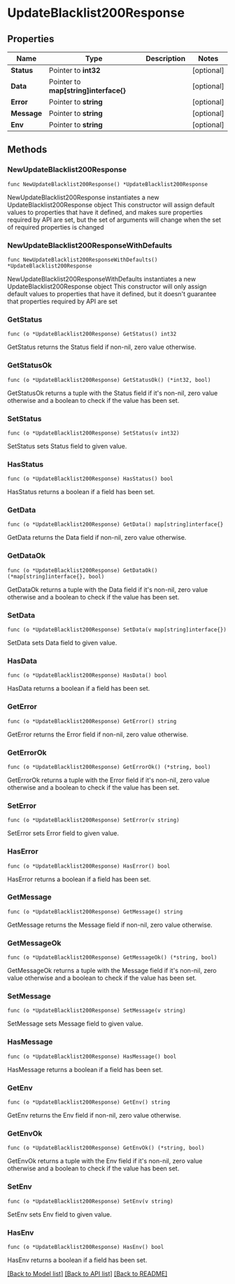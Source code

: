 # UpdateBlacklist200Response

## Properties

Name | Type | Description | Notes
------------ | ------------- | ------------- | -------------
**Status** | Pointer to **int32** |  | [optional] 
**Data** | Pointer to **map[string]interface{}** |  | [optional] 
**Error** | Pointer to **string** |  | [optional] 
**Message** | Pointer to **string** |  | [optional] 
**Env** | Pointer to **string** |  | [optional] 

## Methods

### NewUpdateBlacklist200Response

`func NewUpdateBlacklist200Response() *UpdateBlacklist200Response`

NewUpdateBlacklist200Response instantiates a new UpdateBlacklist200Response object
This constructor will assign default values to properties that have it defined,
and makes sure properties required by API are set, but the set of arguments
will change when the set of required properties is changed

### NewUpdateBlacklist200ResponseWithDefaults

`func NewUpdateBlacklist200ResponseWithDefaults() *UpdateBlacklist200Response`

NewUpdateBlacklist200ResponseWithDefaults instantiates a new UpdateBlacklist200Response object
This constructor will only assign default values to properties that have it defined,
but it doesn't guarantee that properties required by API are set

### GetStatus

`func (o *UpdateBlacklist200Response) GetStatus() int32`

GetStatus returns the Status field if non-nil, zero value otherwise.

### GetStatusOk

`func (o *UpdateBlacklist200Response) GetStatusOk() (*int32, bool)`

GetStatusOk returns a tuple with the Status field if it's non-nil, zero value otherwise
and a boolean to check if the value has been set.

### SetStatus

`func (o *UpdateBlacklist200Response) SetStatus(v int32)`

SetStatus sets Status field to given value.

### HasStatus

`func (o *UpdateBlacklist200Response) HasStatus() bool`

HasStatus returns a boolean if a field has been set.

### GetData

`func (o *UpdateBlacklist200Response) GetData() map[string]interface{}`

GetData returns the Data field if non-nil, zero value otherwise.

### GetDataOk

`func (o *UpdateBlacklist200Response) GetDataOk() (*map[string]interface{}, bool)`

GetDataOk returns a tuple with the Data field if it's non-nil, zero value otherwise
and a boolean to check if the value has been set.

### SetData

`func (o *UpdateBlacklist200Response) SetData(v map[string]interface{})`

SetData sets Data field to given value.

### HasData

`func (o *UpdateBlacklist200Response) HasData() bool`

HasData returns a boolean if a field has been set.

### GetError

`func (o *UpdateBlacklist200Response) GetError() string`

GetError returns the Error field if non-nil, zero value otherwise.

### GetErrorOk

`func (o *UpdateBlacklist200Response) GetErrorOk() (*string, bool)`

GetErrorOk returns a tuple with the Error field if it's non-nil, zero value otherwise
and a boolean to check if the value has been set.

### SetError

`func (o *UpdateBlacklist200Response) SetError(v string)`

SetError sets Error field to given value.

### HasError

`func (o *UpdateBlacklist200Response) HasError() bool`

HasError returns a boolean if a field has been set.

### GetMessage

`func (o *UpdateBlacklist200Response) GetMessage() string`

GetMessage returns the Message field if non-nil, zero value otherwise.

### GetMessageOk

`func (o *UpdateBlacklist200Response) GetMessageOk() (*string, bool)`

GetMessageOk returns a tuple with the Message field if it's non-nil, zero value otherwise
and a boolean to check if the value has been set.

### SetMessage

`func (o *UpdateBlacklist200Response) SetMessage(v string)`

SetMessage sets Message field to given value.

### HasMessage

`func (o *UpdateBlacklist200Response) HasMessage() bool`

HasMessage returns a boolean if a field has been set.

### GetEnv

`func (o *UpdateBlacklist200Response) GetEnv() string`

GetEnv returns the Env field if non-nil, zero value otherwise.

### GetEnvOk

`func (o *UpdateBlacklist200Response) GetEnvOk() (*string, bool)`

GetEnvOk returns a tuple with the Env field if it's non-nil, zero value otherwise
and a boolean to check if the value has been set.

### SetEnv

`func (o *UpdateBlacklist200Response) SetEnv(v string)`

SetEnv sets Env field to given value.

### HasEnv

`func (o *UpdateBlacklist200Response) HasEnv() bool`

HasEnv returns a boolean if a field has been set.


[[Back to Model list]](../README.md#documentation-for-models) [[Back to API list]](../README.md#documentation-for-api-endpoints) [[Back to README]](../README.md)


